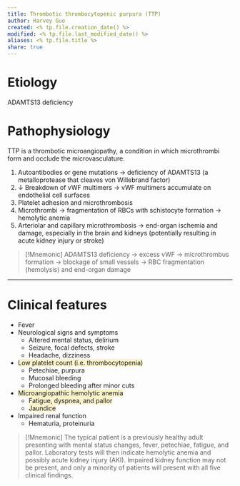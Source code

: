 ```yaml
---
title: Thrombotic thrombocytopenic purpura (TTP)
author: Harvey Guo
created: <% tp.file.creation_date() %>
modified: <% tp.file.last_modified_date() %>
aliases: <% tp.file.title %>
share: true
---
```



# Etiology
ADAMTS13 deficiency
# Pathophysiology
TTP is a thrombotic microangiopathy, a condition in which microthrombi form and occlude the microvasculature. 
1. Autoantibodies or gene mutations → deficiency of ADAMTS13  (a metalloprotease that cleaves von Willebrand factor)
2. ↓ Breakdown of vWF multimers → vWF multimers accumulate on endothelial cell surfaces 
3. Platelet adhesion and microthrombosis
4. Microthrombi → fragmentation of RBCs with schistocyte formation → hemolytic anemia
5. Arteriolar and capillary microthrombosis → end-organ ischemia and damage, especially in the brain and kidneys (potentially resulting in acute kidney injury or stroke)

>[!Mnemonic] 
>ADAMTS13 deficiency → excess vWF → microthrombus formation → blockage of small vessels → RBC fragmentation (hemolysis) and end-organ damage


---
# Clinical features
- Fever
- Neurological signs and symptoms
	- Altered mental status, delirium
	- Seizure, focal defects, stroke
	- Headache, dizziness
- <span style="background:rgba(240, 200, 0, 0.2)">Low platelet count (i.e. thrombocytopenia)</span>
	- Petechiae, purpura
	- Mucosal bleeding 
	- Prolonged bleeding after minor cuts
- <span style="background:rgba(240, 200, 0, 0.2)">Microangiopathic hemolytic anemia</span>
	- <span style="background:rgba(240, 200, 0, 0.2)">Fatigue, dyspnea, and pallor</span>
	- <span style="background:rgba(240, 200, 0, 0.2)">Jaundice</span>
- Impaired renal function
	- Hematuria, proteinuria

>[!Mnemonic] 
>The typical patient is a previously healthy adult presenting with mental status changes, fever, petechiae, fatigue, and pallor. Laboratory tests will then indicate hemolytic anemia and possibly acute kidney injury (AKI). Impaired kidney function may not be present, and only a minority of patients will present with all five clinical findings.